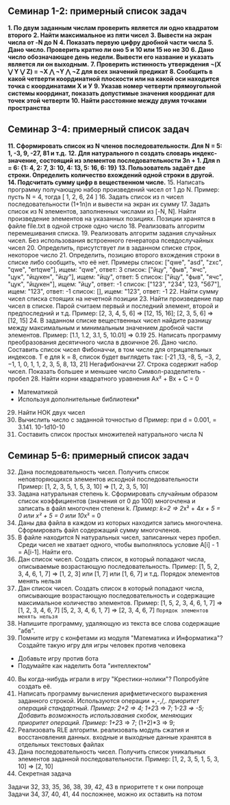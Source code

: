 ## Семинар 1-2: примерный список задач
**1. По двум заданным числам проверить является ли одно квадратом второго** 
**2. Найти максимальное из пяти чисел**
**3. Вывести на экран числа от -N до N**
**4. Показать первую цифру дробной части числа**
**5. Дано число. Проверить кратно ли оно 5 и 10 или 15 но не 30**
**6. Дано число обозначающее день недели. Вывести его название и указать является ли он выходным.**
**7. Проверить истинность утверждения ¬(X ⋁ Y ⋁ Z) = ¬X ⋀ ¬Y ⋀ ¬Z для всех значений предикат**
**8. Сообщить в какой четверти координатной плоскости или на какой оси находится точка с координатами Х и У** 
**9. Указав номер четверти прямоугольной системы координат, показать допустимые значения координат для точек этой четверти**
**10. Найти расстояние между двумя точками пространства**
## Семинар 3-4: примерный список задач
**11. Сформировать список из  N членов последовательности. Для N = 5: 1, -3, 9, -27, 81 и т.д.**
**12. Для натурального n создать словарь индекс-значение, состоящий из элементов последовательности 3n + 1. Для n = 6: {1: 4, 2: 7, 3: 10, 4: 13, 5: 16, 6: 19}**
**13. Пользователь задаёт две строки. Определить количество вхождений одной строки в другой.**
**14. Подсчитать сумму цифр в вещественном числе.**
15. Написать программу получающую набор произведений чисел от 1 до N.
    Пример: пусть N = 4, тогда
    [ 1, 2, 6, 24 ]
16. Задать список из n чисел последовательности (1+1n)n и вывести на экран их сумму
17. Задать список из N элементов, заполненных числами из [-N, N]. Найти произведение элементов на указанных позициях. Позиции хранятся в файле file.txt в одной        строке    одно число
18. Реализовать алгоритм перемешивания списка. 
19. Реализовать алгоритм задания случайных чисел. Без использования встроенного генератора псевдослучайных чисел
20. Определить, присутствует ли в заданном списке строк, некоторое число 
21. Определить, позицию второго вхождения строки в списке либо сообщить, что её нет.
Примеры
список: ["qwe", "asd", "zxc", "qwe", "ertqwe"], ищем: "qwe", ответ: 3
список: ["йцу", "фыв", "ячс", "цук", "йцукен", "йцу"], ищем: "йцу", ответ: 5
список: ["йцу", "фыв", "ячс", "цук", "йцукен"], ищем: "йцу", ответ: -1
список: ["123", "234", 123, "567"], ищем: "123", ответ: -1
список: [], ищем: "123", ответ: -1
22. Найти сумму чисел списка стоящих на нечетной позиции
23. Найти произведение пар чисел в списке. Парой считаем первый и последний элемент, второй и предпоследний и т.д. Пример: [2, 3, 4, 5, 6] => [12, 15, 16]; [2, 3, 5, 6] => [12, 15] 
24. В заданном списке вещественных чисел найдите разницу между максимальным и минимальным значением дробной части элементов. Пример: [1.1, 1.2, 3.1, 5, 10.01] => 0.19
25. Написать программу преобразования десятичного числа в двоичное
26. Дано число. Составить список чисел Фибоначчи, в том числе для отрицательных индексов. 
 Т е для k = 8, список будет выглядеть так: [-21 ,13, -8, 5, −3,  2, −1,  1, 0, 1, 1, 2, 3, 5, 8, 13, 21] Негафибоначчи
27. Строка содержит набор чисел. Показать большее и меньшее число
Символ-разделитель - пробел
28. Найти корни квадратного уравнения Ax² + Bx + C = 0
- Математикой
- Используя дополнительные библиотеки*
29. Найти НОК двух чисел
30. Вычислить число  c заданной точностью d
	Пример: при d = 0.001,  = 3.141. 10-1d10-10
31. Составить список простых множителей натурального числа N
## Семинар 5-6: примерный список задач
32. Дана последовательность чисел. Получить список неповторяющихся элементов исходной последовательности
Пример: [1, 2, 3, 5, 1, 5, 3, 10] => [1, 2, 3, 5, 10]
33. Задана натуральная степень k. Сформировать случайным образом список коэффициентов (значения от 0 до 100) многочлена и записать в файл многочлен степени k. *Пример: k=2 => 2*x² + 4*x + 5 = 0 или x² + 5 = 0 или 10*x² = 0
34. Даны два файла в каждом из которых находится запись многочлена. Сформировать файл содержащий сумму многочленов.
35. В файле находится N натуральных чисел, записанных через пробел. Среди чисел не хватает одного, чтобы выполнялось условие A[i] - 1 = A[i-1]. Найти его.
36. Дан список чисел. Создать список, в который попадают числа, описываемые возрастающую последовательность. Пример: [1, 5, 2, 3, 4, 6, 1, 7] => [1, 2, 3] или [1, 7] или [1, 6, 7] и т.д. Порядок элементов менять нельзя
37. Дан список чисел. Создать список в который попадают числа, описывающие возрастающую последовательность и содержащие максимальное количество элементов. 
Пример: [1, 5, 2, 3, 4, 6, 1, 7] => [1, 2, 3, 4, 6, 7]
   [5, 2, 3, 4, 6, 1, 7] => [2, 3, 4, 6, 7]
 `Порядок элементов менять нельзя`
38. Напишите программу, удаляющую из текста все слова содержащие "абв".
39. Помните игру с конфетами из модуля "Математика и Информатика"? Создайте такую игру для игры человек против человека
- Добавьте игру против бота
- Подумайте как наделить бота "интеллектом" 
40. Вы когда-нибудь играли в игру "Крестики-нолики"? Попробуйте создать её.
41. Написать программу вычисления арифметического выражения заданного строкой. Используются операции +,-,/,*. приоритет операций стандартный. Пример: 2+2 => 4; 1+2*3 => 7; 1-2*3 => -5; 
Добавить возможность использования скобок, меняющих приоритет операций. Пример: 1+2*3 => 7; (1+2)*3 => 9;
42. Реализовать RLE алгоритм. реализовать модуль сжатия и восстановления данных.
входные и выходные данные хранятся в отдельных текстовых файлах
43. Дана последовательность чисел. Получить список уникальных элементов заданной последовательности.
Пример: [1, 2, 3, 5, 1, 5, 3, 10] => [2, 10]
44. Секретная задача

Задачи 32, 33, 35, 36, 38, 39, 42, 43 в приоритете т к они попроще
Задачи 34, 37, 40,  41, 44  посложнее, можно их оставить на потом
